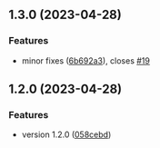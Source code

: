## 1.3.0 (2023-04-28)


### Features

* minor fixes ([6b692a3](https://github.com/abstracter-io/atomic-release/commit/6b692a3f922f6cc640a749eba6aa2a488ec32658)), closes [#19](https://github.com/abstracter-io/atomic-release/issues/19)


## 1.2.0 (2023-04-28)


### Features

* version 1.2.0 ([058cebd](https://github.com/abstracter-io/atomic-release/commit/058cebd161eaa09f624695e0483b398681109d4c)) 

